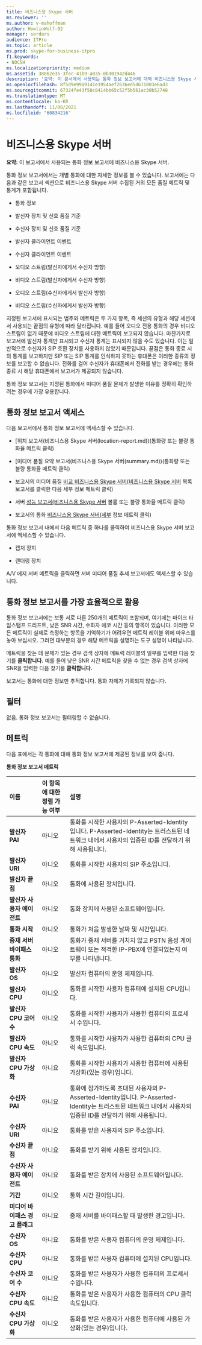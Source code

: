 ```yaml
---
title: 비즈니스용 Skype 서버
ms.reviewer: ''
ms.author: v-mahoffman
author: HowlinWolf-92
manager: serdars
audience: ITPro
ms.topic: article
ms.prod: skype-for-business-itpro
f1.keywords:
- NOCSH
ms.localizationpriority: medium
ms.assetid: 38862e35-3fec-41b9-a035-0b301942d446
description: '요약: 이 문서에서 사용되는 통화 정보 보고서에 대해 비즈니스용 Skype 서버.'
ms.openlocfilehash: 8f5d9e99a9141e1954aef2636ed5d671003e6ad3
ms.sourcegitcommit: 67324fe43f50c8414bb65c52f5b561ac30b52748
ms.translationtype: MT
ms.contentlocale: ko-KR
ms.lasthandoff: 11/08/2021
ms.locfileid: "60834216"
---
```

# <a name="call-detail-report-in-skype-for-business-server"></a>비즈니스용 Skype 서버
 
**요약:** 이 보고서에서 사용되는 통화 정보 보고서에 비즈니스용 Skype 서버.
  
통화 정보 보고서에서는 개별 통화에 대한 자세한 정보를 볼 수 있습니다. 보고서에는 다음과 같은 보고서 섹션으로 비즈니스용 Skype 서버 수집된 거의 모든 품질 메트릭 및 통계가 포함됩니다.
  
- 통화 정보 
    
- 발신자 장치 및 신호 품질 기준
    
- 수신자 장치 및 신호 품질 기준
    
- 발신자 클라이언트 이벤트
    
- 수신자 클라이언트 이벤트
    
- 오디오 스트림(발신자에게서 수신자 방향)
    
- 비디오 스트림(발신자에게서 수신자 방향)
    
- 오디오 스트림(수신자에게서 발신자 방향)
    
- 비디오 스트림(수신자에게서 발신자 방향)
    
지정된 보고서에 표시되는 범주와 메트릭은 두 가지 항목, 즉 세션의 유형과 해당 세션에서 사용되는 끝점의 유형에 따라 달라집니다. 예를 들어 오디오 전용 통화의 경우 비디오 스트림이 없기 때문에 비디오 스트림에 대한 메트릭이 보고되지 않습니다. 마찬가지로 보고서에 발신자 통계만 표시되고 수신자 통계는 표시되지 않을 수도 있습니다. 이는 일반적으로 수신자가 SIP 호환 장치를 사용하지 않았기 때문입니다. 끝점은 통화 종료 시의 통계를 보고하지만 SIP 또는 SIP 통계를 인식하지 못하는 휴대폰은 이러한 종류의 정보를 보고할 수 없습니다. 전화를 걸어 수신자가 휴대폰에서 전화를 받는 경우에는 통화 종료 시 해당 휴대폰에서 보고서가 제공되지 않습니다.
  
통화 정보 보고서는 지정된 통화에서 미디어 품질 문제가 발생한 이유를 정확히 확인하려는 경우에 가장 유용합니다.
  
## <a name="accessing-the-call-detail-report"></a>통화 정보 보고서 액세스

다음 보고서에서 통화 정보 보고서에 액세스할 수 있습니다.
  
- [위치 보고서(비즈니스용 Skype 서버(location-report.md))(통화량 또는 불량 통화율 메트릭 클릭)
    
- [미디어 품질 요약 보고서(비즈니스용 Skype 서버(summary.md))(통화량 또는 불량 통화율 메트릭 클릭)
    
- 보고서의 미디어 품질 [비교 비즈니스용 Skype 서버(비즈니스용 Skype 서버](comparison.md) 목록 [](call-list-report-0.md) 보고서를 클릭한 다음 세부 정보 메트릭 클릭)
    
- 서버 [성능 보고서(비즈니스용 Skype 서버](server-performance.md) 볼륨 또는 불량 통화율 메트릭 클릭)
    
- 보고서의 통화 [비즈니스용 Skype 서버(세부](call-list-report-0.md) 정보 메트릭 클릭)
    
통화 정보 보고서 내에서 다음 [](device-report.md) 메트릭 중 하나를 클릭하여 비즈니스용 Skype 서버 보고서에 액세스할 수 있습니다.
  
- 캡처 장치
    
- 렌더링 장치
    
A/V 에지 서버 메트릭을 클릭하면 서버 미디어 품질 추세 보고서에도 액세스할 수 있습니다.
  
## <a name="making-the-best-use-of-the-call-detail-report"></a>통화 정보 보고서를 가장 효율적으로 활용

통화 정보 보고서에는 보통 서로 다른 250개의 메트릭이 포함되며, 여기에는 마이크 타임스탬프 드리프트, 낮은 SNR 시간, 수화자 에코 시간 등의 항목이 있습니다. 이러한 모든 메트릭이 실제로 측정하는 항목을 기억하기가 어려우면 메트릭 레이블 위에 마우스를 놓아 보십시오. 그러면 대부분의 경우 해당 메트릭을 설명하는 도구 설명이 나타납니다.
  
메트릭을 찾는 데 문제가 있는 경우 검색 상자에 메트릭 레이블의 일부를 입력한 다음 찾기를 **클릭합니다.** 예를 들어 낮은 SNR 시간 메트릭을 찾을 수 없는 경우 검색 상자에 SNR을 입력한 다음 찾기를 **클릭합니다.**
  
보고서는 통화에 대한 정보만 추적합니다. 통화 자체가 기록되지 않습니다.
  
## <a name="filters"></a>필터

없음. 통화 정보 보고서는 필터링할 수 없습니다.
  
## <a name="metrics"></a>메트릭

다음 표에서는 각 통화에 대해 통화 정보 보고서에 제공된 정보를 보여 줍니다.
  
**통화 정보 보고서 메트릭**

|**이름**|**이 항목에 대한 정렬 가능 여부**|**설명**|
|:-----|:-----|:-----|
|**발신자 PAI** <br/> |아니오  <br/> |통화를 시작한 사용자의 P-Asserted-Identity입니다. P-Asserted-Identity는 트러스트된 네트워크 내에서 사용자의 입증된 ID를 전달하기 위해 사용됩니다.  <br/> |
|**발신자 URI** <br/> |아니오  <br/> |통화를 시작한 사용자의 SIP 주소입니다.  <br/> |
|**발신자 끝점** <br/> |아니오  <br/> |통화에 사용된 장치입니다.  <br/> |
|**발신자 사용자 에이전트** <br/> |아니오  <br/> |통화 장치에 사용된 소프트웨어입니다.  <br/> |
|**통화 시작** <br/> |아니오  <br/> |통화가 처음 발생한 날짜 및 시간입니다.  <br/> |
|**중재 서버 바이패스 통화** <br/> |아니오  <br/> |통화가 중재 서버를 거치지 않고 PSTN 음성 게이트웨이 또는 적격한 IP-PBX에 연결되었는지 여부를 나타냅니다.  <br/> |
|**발신자 OS** <br/> |아니오  <br/> |발신자 컴퓨터의 운영 체제입니다.  <br/> |
|**발신자 CPU** <br/> |아니오  <br/> |통화를 시작한 사용자 컴퓨터에 설치된 CPU입니다.  <br/> |
|**발신자 CPU 코어 수** <br/> |아니오  <br/> |통화를 시작한 사용자가 사용한 컴퓨터의 프로세서 수입니다.  <br/> |
|**발신자 CPU 속도** <br/> |아니오  <br/> |통화를 시작한 사용자가 사용한 컴퓨터의 CPU 클럭 속도입니다.  <br/> |
|**발신자 CPU 가상화** <br/> |아니요  <br/> |통화를 시작한 사용자가 사용한 컴퓨터에 사용된 가상화(있는 경우)입니다.  <br/> |
|**수신자 PAI** <br/> |아니요  <br/> |통화에 참가하도록 초대된 사용자의 P-Asserted-Identity입니다. P-Asserted-Identity는 트러스트된 네트워크 내에서 사용자의 입증된 ID를 전달하기 위해 사용됩니다.  <br/> |
|**수신자 URI** <br/> |아니요  <br/> |통화를 받은 사용자의 SIP 주소입니다.  <br/> |
|**수신자 끝점** <br/> |아니요  <br/> |통화를 받기 위해 사용된 장치입니다.  <br/> |
|**수신자 사용자 에이전트** <br/> |아니요  <br/> |통화를 받은 장치에 사용된 소프트웨어입니다.  <br/> |
|**기간** <br/> |아니오  <br/> |통화 시간 길이입니다.  <br/> |
|**미디어 바이패스 경고 플래그** <br/> |아니요  <br/> |중재 서버를 바이패스할 때 발생한 경고입니다.  <br/> |
|**수신자 OS** <br/> |아니요  <br/> |통화를 받은 사용자 컴퓨터의 운영 체제입니다.  <br/> |
|**수신자 CPU** <br/> |아니요  <br/> |통화를 받은 사용자 컴퓨터에 설치된 CPU입니다.  <br/> |
|**수신자 코어 수** <br/> |아니요  <br/> |통화를 받은 사용자가 사용한 컴퓨터의 프로세서 수입니다.  <br/> |
|**수신자 CPU 속도** <br/> |아니요  <br/> |통화를 받은 사용자가 사용한 컴퓨터의 CPU 클럭 속도입니다.  <br/> |
|**수신자 CPU 가상화** <br/> |아니오  <br/> |통화를 받은 사용자가 사용한 컴퓨터에 사용된 가상화(있는 경우)입니다.  <br/> |
   

